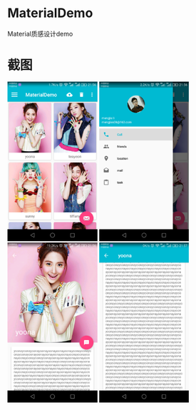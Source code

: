 # MaterialDemo
Material质感设计demo
# 截图
<img src="screenshot/material.png" width="40%">
<img src="screenshot/nav.png" width="40%">

<img src="screenshot/pic.png" width="40%">
<img src="screenshot/txt.png" width="40%">
